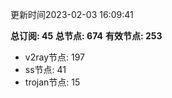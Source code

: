 更新时间2023-02-03 16:09:41

**总订阅: 45**
**总节点: 674**
**有效节点: 253**
- v2ray节点: 197
- ss节点: 41
- trojan节点: 15
